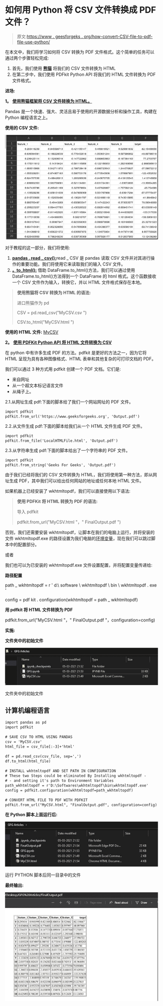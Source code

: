 # 如何用 Python 将 CSV 文件转换成 PDF 文件？

> 原文:[https://www . geesforgeks . org/how-convert-CSV-file-to-pdf-file-use-python/](https://www.geeksforgeeks.org/how-to-convert-csv-file-to-pdf-file-using-python/)

在本文中，我们将学习如何将 CSV 转换为 PDF 文件格式。这个简单的任务可以通过两个步骤轻松完成:

1.  首先，我们使用 [**熊猫**](https://www.geeksforgeeks.org/python-data-analysis-using-pandas/) 将我们的 CSV 文件转换为 HTML
2.  在第二步中，我们使用 PDFkit Python API 将我们的 HTML 文件转换为 PDF 文件格式。

**进场:**

**1。** [**使用熊猫框架将 CSV 文件转换为 HTML。**](https://www.geeksforgeeks.org/convert-csv-to-html-table-in-python/)

Pandas 是一个快速、强大、灵活且易于使用的开源数据分析和操作工具，构建在 Python 编程语言之上。

**使用的 CSV 文件:**

![](img/84493b12eca704823652b31e8df3ecc0.png)

对于教程的这一部分，我们将使用:

1.  [**pandas . read _ csv():**](https://www.geeksforgeeks.org/python-read-csv-using-pandas-read_csv/)read _ CSV 是 pandas 读取 CSV 文件并对其进行操作的重要功能。我们将使用它来读取我们的输入 CSV 文件。
2.  [**。to_html():**](https://www.geeksforgeeks.org/python-pandas-dataframe-to_html-method/) 借助 DataFrame.to_html()方法，我们可以通过使用 DataFrame.to_html()方法得到一个 DataFrame 的 html 格式。这个函数接收一个 CSV 文件作为输入，转换它，并以 HTML 文件格式保存在本地。

> **使用熊猫将 CSV 转换为 HTML 的语法:**
> 
> 进口熊猫作为 pd
> 
> CSV = pd.read_csv("MyCSV.csv ")
> 
> CSV.to_html("MyCSV.html ")

**使用的 HTML 文件:** [MyCSV](https://media.geeksforgeeks.org/wp-content/cdn-uploads/20210315192112/MyCSV.html)

**2。** [**使用 PDFKit Python API 将 HTML 文件转换为 CSV**](https://www.geeksforgeeks.org/python-convert-html-pdf/)

在 python 中有许多生成 PDF 的方法。pdfkit 是更好的方法之一，因为它将 HTML 呈现为具有各种图像格式、HTML 表单和其他复杂的可打印文档的 PDF。

我们可以通过 3 种方式用 pdfkit 创建一个 PDF 文档。它们是:

*   来自网址
*   从一个超文本标记语言文件
*   从绳子上。

2.1.从网址生成 pdf:下面的脚本给了我们一个网站网址的 PDF 文件。

```
import pdfkit
pdfkit.from_url('https://www.geeksforgeeks.org', 'Output.pdf')
```

2.2.从文件生成 pdf:下面的脚本给我们从一个 HTML 文件生成 PDF 文件。

```
import pdfkit
pdfkit.from_file('LocalHTMLFile.html', 'Output.pdf')
```

2.3.从字符串生成 pdf:下面的脚本给出了一个字符串的 PDF 文件。

```
import pdfkit
pdfkit.from_string('Geeks For Geeks', 'Output.pdf')
```

由于我们已经将我们的 CSV 文件转换为 HTML，我们将使用第一种方法，即从网址生成 PDF，其中我们可以给出任何网站的地址或任何本地 HTML 文件。

如果机器上已经安装了 wkhtmltopdf，我们可以直接使用以下语法:

> **使用 PDFKit 将 HTML 转换为 PDF 的语法:**
> 
> 导入 pdfkit
> 
> pdfkit.from_url("MyCSV.html "，" FinalOutput.pdf ")

否则，我们还需要安装 wkhtmltopdf，让脚本在我们的电脑上运行，并将安装的文件 wkhtmltopdf.exe 的路径设置为我们电脑的[环境变量](https://www.geeksforgeeks.org/how-to-setup-anaconda-path-to-environment-variable/)，现在我们可以跳过脚本中的配置部分。

或者

我们也可以为已安装的 wkhtmltopdf.exe 文件设置配置，并将配置变量传递给:

**路径配置**

path _ wkhtmltopdf = r ' d:\ software \ wkhtmltopdf \ bin \ wkhtmltopdf . exe '

config = pdf kit . configuration(wkhtmltopdf = path _ wkhtmltopdf)

**用 pdfkit 将 HTML 文件转换为 PDF**

pdfkit.from_url("MyCSV.html "，" FinalOutput.pdf "，configuration=config)

**实施:**

**文件夹中的初始文件**

![](img/93bf6a73c06115633f3f1c9bd35a2e02.png)

文件夹中的初始文件

## 计算机编程语言

```
import pandas as pd
import pdfkit

# SAVE CSV TO HTML USING PANDAS
csv = 'MyCSV.csv'
html_file = csv_file[:-3]+'html'

df = pd.read_csv(csv_file, sep=',')
df.to_html(html_file)

# INSTALL wkhtmltopdf AND SET PATH IN CONFIGURATION
# These two Steps could be eliminated By Installing wkhtmltopdf -
# - and setting it's path to Environment Variables
path_wkhtmltopdf = r'D:\Softwares\wkhtmltopdf\bin\wkhtmltopdf.exe'
config = pdfkit.configuration(wkhtmltopdf=path_wkhtmltopdf)

# CONVERT HTML FILE TO PDF WITH PDFKIT
pdfkit.from_url("MyCSV.html", "FinalOutput.pdf", configuration=config)
```

**在 Python 脚本上面运行后:**

![](img/446709979cbc6ec64aea08129fc69bfa.png)

运行 PYTHON 脚本后同一目录中的文件

**最终输出:**

![](img/cac014c838e443137aa1ddd8ed5e74f0.png)